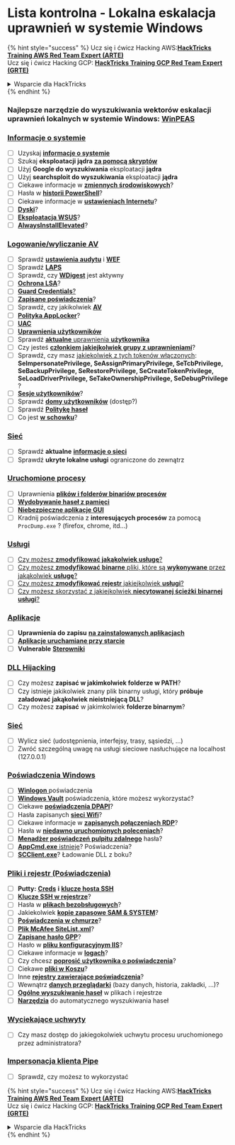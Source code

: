 # Lista kontrolna - Lokalna eskalacja uprawnień w systemie Windows

{% hint style="success" %}
Ucz się i ćwicz Hacking AWS:<img src="/.gitbook/assets/arte.png" alt="" data-size="line">[**HackTricks Training AWS Red Team Expert (ARTE)**](https://training.hacktricks.xyz/courses/arte)<img src="/.gitbook/assets/arte.png" alt="" data-size="line">\
Ucz się i ćwicz Hacking GCP: <img src="/.gitbook/assets/grte.png" alt="" data-size="line">[**HackTricks Training GCP Red Team Expert (GRTE)**<img src="/.gitbook/assets/grte.png" alt="" data-size="line">](https://training.hacktricks.xyz/courses/grte)

<details>

<summary>Wsparcie dla HackTricks</summary>

* Sprawdź [**plany subskrypcyjne**](https://github.com/sponsors/carlospolop)!
* **Dołącz do** 💬 [**grupy Discord**](https://discord.gg/hRep4RUj7f) lub [**grupy telegram**](https://t.me/peass) lub **śledź** nas na **Twitterze** 🐦 [**@hacktricks\_live**](https://twitter.com/hacktricks\_live)**.**
* **Podziel się sztuczkami hackingowymi, przesyłając PR-y do** [**HackTricks**](https://github.com/carlospolop/hacktricks) i [**HackTricks Cloud**](https://github.com/carlospolop/hacktricks-cloud) repozytoriów github.

</details>
{% endhint %}

### **Najlepsze narzędzie do wyszukiwania wektorów eskalacji uprawnień lokalnych w systemie Windows:** [**WinPEAS**](https://github.com/carlospolop/privilege-escalation-awesome-scripts-suite/tree/master/winPEAS)

### [Informacje o systemie](windows-local-privilege-escalation/#system-info)

* [ ] Uzyskaj [**informacje o systemie**](windows-local-privilege-escalation/#system-info)
* [ ] Szukaj **eksploatacji jądra** [**za pomocą skryptów**](windows-local-privilege-escalation/#version-exploits)
* [ ] Użyj **Google do wyszukiwania** eksploatacji **jądra**
* [ ] Użyj **searchsploit do wyszukiwania** eksploatacji **jądra**
* [ ] Ciekawe informacje w [**zmiennych środowiskowych**](windows-local-privilege-escalation/#environment)?
* [ ] Hasła w [**historii PowerShell**](windows-local-privilege-escalation/#powershell-history)?
* [ ] Ciekawe informacje w [**ustawieniach Internetu**](windows-local-privilege-escalation/#internet-settings)?
* [ ] [**Dyski**](windows-local-privilege-escalation/#drives)?
* [ ] [**Eksploatacja WSUS**](windows-local-privilege-escalation/#wsus)?
* [ ] [**AlwaysInstallElevated**](windows-local-privilege-escalation/#alwaysinstallelevated)?

### [Logowanie/wyliczanie AV](windows-local-privilege-escalation/#enumeration)

* [ ] Sprawdź [**ustawienia audytu**](windows-local-privilege-escalation/#audit-settings) i [**WEF**](windows-local-privilege-escalation/#wef)
* [ ] Sprawdź [**LAPS**](windows-local-privilege-escalation/#laps)
* [ ] Sprawdź, czy [**WDigest**](windows-local-privilege-escalation/#wdigest) jest aktywny
* [ ] [**Ochrona LSA**](windows-local-privilege-escalation/#lsa-protection)?
* [ ] [**Guard Credentials**](windows-local-privilege-escalation/#credentials-guard)[?](windows-local-privilege-escalation/#cached-credentials)
* [ ] [**Zapisane poświadczenia**](windows-local-privilege-escalation/#cached-credentials)?
* [ ] Sprawdź, czy jakikolwiek [**AV**](https://github.com/carlospolop/hacktricks/blob/master/windows-hardening/windows-av-bypass/README.md)
* [ ] [**Polityka AppLocker**](https://github.com/carlospolop/hacktricks/blob/master/windows-hardening/authentication-credentials-uac-and-efs/README.md#applocker-policy)?
* [ ] [**UAC**](https://github.com/carlospolop/hacktricks/blob/master/windows-hardening/authentication-credentials-uac-and-efs/uac-user-account-control/README.md)
* [ ] [**Uprawnienia użytkowników**](windows-local-privilege-escalation/#users-and-groups)
* [ ] Sprawdź [**aktualne** uprawnienia **użytkownika**](windows-local-privilege-escalation/#users-and-groups)
* [ ] Czy jesteś [**członkiem jakiejkolwiek grupy z uprawnieniami**](windows-local-privilege-escalation/#privileged-groups)?
* [ ] Sprawdź, czy masz [jakiekolwiek z tych tokenów włączonych](windows-local-privilege-escalation/#token-manipulation): **SeImpersonatePrivilege, SeAssignPrimaryPrivilege, SeTcbPrivilege, SeBackupPrivilege, SeRestorePrivilege, SeCreateTokenPrivilege, SeLoadDriverPrivilege, SeTakeOwnershipPrivilege, SeDebugPrivilege** ?
* [ ] [**Sesje użytkowników**](windows-local-privilege-escalation/#logged-users-sessions)?
* [ ] Sprawdź [**domy użytkowników**](windows-local-privilege-escalation/#home-folders) (dostęp?)
* [ ] Sprawdź [**Politykę haseł**](windows-local-privilege-escalation/#password-policy)
* [ ] Co jest [**w schowku**](windows-local-privilege-escalation/#get-the-content-of-the-clipboard)?

### [Sieć](windows-local-privilege-escalation/#network)

* [ ] Sprawdź **aktualne** [**informacje o sieci**](windows-local-privilege-escalation/#network)
* [ ] Sprawdź **ukryte lokalne usługi** ograniczone do zewnątrz

### [Uruchomione procesy](windows-local-privilege-escalation/#running-processes)

* [ ] Uprawnienia [**plików i folderów binariów procesów**](windows-local-privilege-escalation/#file-and-folder-permissions)
* [ ] [**Wydobywanie haseł z pamięci**](windows-local-privilege-escalation/#memory-password-mining)
* [ ] [**Niebezpieczne aplikacje GUI**](windows-local-privilege-escalation/#insecure-gui-apps)
* [ ] Kradnij poświadczenia z **interesujących procesów** za pomocą `ProcDump.exe` ? (firefox, chrome, itd...)

### [Usługi](windows-local-privilege-escalation/#services)

* [ ] [Czy możesz **zmodyfikować jakąkolwiek usługę**?](windows-local-privilege-escalation/#permissions)
* [ ] [Czy możesz **zmodyfikować** **binarne** pliki, które są **wykonywane** przez jakąkolwiek **usługę**?](windows-local-privilege-escalation/#modify-service-binary-path)
* [ ] [Czy możesz **zmodyfikować** **rejestr** jakiejkolwiek **usługi**?](windows-local-privilege-escalation/#services-registry-modify-permissions)
* [ ] [Czy możesz skorzystać z jakiejkolwiek **niecytowanej ścieżki binarnej usługi**?](windows-local-privilege-escalation/#unquoted-service-paths)

### [**Aplikacje**](windows-local-privilege-escalation/#applications)

* [ ] **Uprawnienia do zapisu** [**na zainstalowanych aplikacjach**](windows-local-privilege-escalation/#write-permissions)
* [ ] [**Aplikacje uruchamiane przy starcie**](windows-local-privilege-escalation/#run-at-startup)
* [ ] **Vulnerable** [**Sterowniki**](windows-local-privilege-escalation/#drivers)

### [DLL Hijacking](windows-local-privilege-escalation/#path-dll-hijacking)

* [ ] Czy możesz **zapisać w jakimkolwiek folderze w PATH**?
* [ ] Czy istnieje jakikolwiek znany plik binarny usługi, który **próbuje załadować jakąkolwiek nieistniejącą DLL**?
* [ ] Czy możesz **zapisać** w jakimkolwiek **folderze binarnym**?

### [Sieć](windows-local-privilege-escalation/#network)

* [ ] Wylicz sieć (udostępnienia, interfejsy, trasy, sąsiedzi, ...)
* [ ] Zwróć szczególną uwagę na usługi sieciowe nasłuchujące na localhost (127.0.0.1)

### [Poświadczenia Windows](windows-local-privilege-escalation/#windows-credentials)

* [ ] [**Winlogon** ](windows-local-privilege-escalation/#winlogon-credentials) poświadczenia
* [ ] [**Windows Vault**](windows-local-privilege-escalation/#credentials-manager-windows-vault) poświadczenia, które możesz wykorzystać?
* [ ] Ciekawe [**poświadczenia DPAPI**](windows-local-privilege-escalation/#dpapi)?
* [ ] Hasła zapisanych [**sieci Wifi**](windows-local-privilege-escalation/#wifi)?
* [ ] Ciekawe informacje w [**zapisanych połączeniach RDP**](windows-local-privilege-escalation/#saved-rdp-connections)?
* [ ] Hasła w [**niedawno uruchomionych poleceniach**](windows-local-privilege-escalation/#recently-run-commands)?
* [ ] [**Menadżer poświadczeń pulpitu zdalnego**](windows-local-privilege-escalation/#remote-desktop-credential-manager) hasła?
* [ ] [**AppCmd.exe** istnieje](windows-local-privilege-escalation/#appcmd-exe)? Poświadczenia?
* [ ] [**SCClient.exe**](windows-local-privilege-escalation/#scclient-sccm)? Ładowanie DLL z boku?

### [Pliki i rejestr (Poświadczenia)](windows-local-privilege-escalation/#files-and-registry-credentials)

* [ ] **Putty:** [**Creds**](windows-local-privilege-escalation/#putty-creds) **i** [**klucze hosta SSH**](windows-local-privilege-escalation/#putty-ssh-host-keys)
* [ ] [**Klucze SSH w rejestrze**](windows-local-privilege-escalation/#ssh-keys-in-registry)?
* [ ] Hasła w [**plikach bezobsługowych**](windows-local-privilege-escalation/#unattended-files)?
* [ ] Jakiekolwiek [**kopie zapasowe SAM & SYSTEM**](windows-local-privilege-escalation/#sam-and-system-backups)?
* [ ] [**Poświadczenia w chmurze**](windows-local-privilege-escalation/#cloud-credentials)?
* [ ] [**Plik McAfee SiteList.xml**](windows-local-privilege-escalation/#mcafee-sitelist.xml)?
* [ ] [**Zapisane hasło GPP**](windows-local-privilege-escalation/#cached-gpp-pasword)?
* [ ] Hasło w [**pliku konfiguracyjnym IIS**](windows-local-privilege-escalation/#iis-web-config)?
* [ ] Ciekawe informacje w [**logach**](windows-local-privilege-escalation/#logs)?
* [ ] Czy chcesz [**poprosić użytkownika o poświadczenia**](windows-local-privilege-escalation/#ask-for-credentials)?
* [ ] Ciekawe [**pliki w Koszu**](windows-local-privilege-escalation/#credentials-in-the-recyclebin)?
* [ ] Inne [**rejestry zawierające poświadczenia**](windows-local-privilege-escalation/#inside-the-registry)?
* [ ] Wewnątrz [**danych przeglądarki**](windows-local-privilege-escalation/#browsers-history) (bazy danych, historia, zakładki, ...)?
* [ ] [**Ogólne wyszukiwanie haseł**](windows-local-privilege-escalation/#generic-password-search-in-files-and-registry) w plikach i rejestrze
* [ ] [**Narzędzia**](windows-local-privilege-escalation/#tools-that-search-for-passwords) do automatycznego wyszukiwania haseł

### [Wyciekające uchwyty](windows-local-privilege-escalation/#leaked-handlers)

* [ ] Czy masz dostęp do jakiegokolwiek uchwytu procesu uruchomionego przez administratora?

### [Impersonacja klienta Pipe](windows-local-privilege-escalation/#named-pipe-client-impersonation)

* [ ] Sprawdź, czy możesz to wykorzystać

{% hint style="success" %}
Ucz się i ćwicz Hacking AWS:<img src="/.gitbook/assets/arte.png" alt="" data-size="line">[**HackTricks Training AWS Red Team Expert (ARTE)**](https://training.hacktricks.xyz/courses/arte)<img src="/.gitbook/assets/arte.png" alt="" data-size="line">\
Ucz się i ćwicz Hacking GCP: <img src="/.gitbook/assets/grte.png" alt="" data-size="line">[**HackTricks Training GCP Red Team Expert (GRTE)**<img src="/.gitbook/assets/grte.png" alt="" data-size="line">](https://training.hacktricks.xyz/courses/grte)

<details>

<summary>Wsparcie dla HackTricks</summary>

* Sprawdź [**plany subskrypcyjne**](https://github.com/sponsors/carlospolop)!
* **Dołącz do** 💬 [**grupy Discord**](https://discord.gg/hRep4RUj7f) lub [**grupy telegram**](https://t.me/peass) lub **śledź** nas na **Twitterze** 🐦 [**@hacktricks\_live**](https://twitter.com/hacktricks\_live)**.**
* **Podziel się sztuczkami hackingowymi, przesyłając PR-y do** [**HackTricks**](https://github.com/carlospolop/hacktricks) i [**HackTricks Cloud**](https://github.com/carlospolop/hacktricks-cloud) repozytoriów github.

</details>
{% endhint %}
